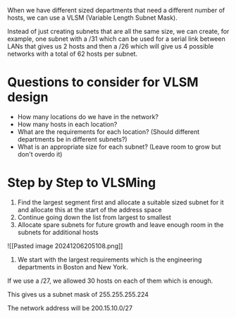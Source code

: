When we have different sized departments that need a different number of hosts, we can use a VLSM (Variable Length Subnet Mask).

Instead of just creating subnets that are all the same size, we can create, for example, one subnet with a /31 which can be used for a serial link between LANs that gives us 2 hosts and then a /26 which will give us 4 possible networks with a total of 62 hosts per subnet.

# Questions to consider for VLSM design

- How many locations do we have in the network?
- How many hosts in each location?
- What are the requirements for each location? (Should different departments be in different subnets?)
- What is an appropriate size for each subnet? (Leave room to grow but don't overdo it)

# Step by Step to VLSMing
1. Find the largest segment first and allocate a suitable sized subnet for it and allocate this at the start of the address space
2. Continue going down the list from largest to smallest
3. Allocate spare subnets for future growth and leave enough room in the subnets for additional hosts

![[Pasted image 20241206205108.png]]
1. We start with the largest requirements which is the engineering departments in Boston and New York.

If we use a /27, we allowed 30 hosts on each of them which is enough.

This gives us a subnet mask of 255.255.255.224

The network address will be 200.15.10.0/27

